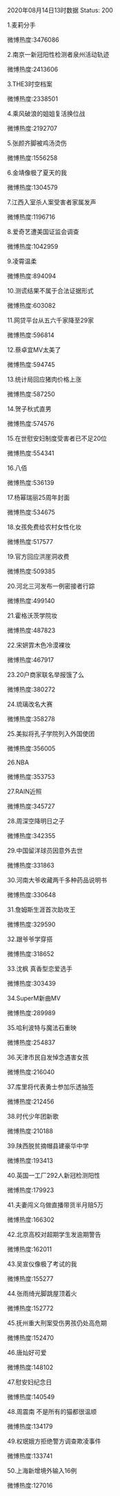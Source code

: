 2020年08月14日13时数据
Status: 200

1.麦莉分手

微博热度:3476086

2.南京一新冠阳性检测者泉州活动轨迹

微博热度:2413606

3.THE3时空档案

微博热度:2338501

4.乘风破浪的姐姐复活换位战

微博热度:2192707

5.张颜齐脚被鸡汤烫伤

微博热度:1556258

6.金靖像极了夏天的我

微博热度:1304579

7.江西入室杀人案受害者家属发声

微博热度:1196716

8.爱奇艺遭美国证监会调查

微博热度:1042959

9.凌霄温柔

微博热度:894094

10.测谎结果不属于合法证据形式

微博热度:603082

11.网贷平台从五六千家降至29家

微博热度:596814

12.蔡卓宜MV太美了

微博热度:594745

13.统计局回应猪肉价格上涨

微博热度:587250

14.贺子秋式直男

微博热度:574576

15.在世慰安妇制度受害者已不足20位

微博热度:554341

16.八佰

微博热度:536139

17.杨幂瑞丽25周年封面

微博热度:534675

18.女孩免费给农村女性化妆

微博热度:517577

19.官方回应洪崖洞收费

微博热度:509385

20.河北三河发布一例密接者行踪

微博热度:499140

21.霍格沃茨学院妆

微博热度:487823

22.宋妍霏木色冷漠裸妆

微博热度:467917

23.20户商家联名举报饿了么

微博热度:380272

24.琉璃改名大赛

微博热度:358278

25.美拟将孔子学院列入外国使团

微博热度:356005

26.NBA

微博热度:353753

27.RAIN近照

微博热度:345727

28.周深空降明日之子

微博热度:342355

29.中国留洋球员因意外去世

微博热度:331863

30.河南大爷收藏两千多种药品说明书

微博热度:330648

31.詹姆斯生涯首次助攻王

微博热度:329590

32.跟爷爷学穿搭

微博热度:318652

33.沈枫 真香型恋爱选手

微博热度:303439

34.SuperM新曲MV

微博热度:289989

35.哈利波特与魔法石重映

微博热度:254837

36.天津市民自发悼念遇害女孩

微博热度:216040

37.库里将代表勇士参加乐透抽签

微博热度:212456

38.时代少年团新歌

微博热度:210188

39.陕西脱贫摘帽县建豪华中学

微博热度:193413

40.英国一工厂292人新冠检测阳性

微博热度:179923

41.夫妻闯义乌做直播带货半月赔5万

微博热度:166302

42.北京高校对超期学生发逾期警告

微博热度:162011

43.吴宣仪像极了考试的我

微博热度:155277

44.张雨绮光脚跳屋顶着火

微博热度:152772

45.抚州重大刑案受伤男孩仍处高危期

微博热度:152470

46.唐灿好可爱

微博热度:148102

47.慰安妇纪念日

微博热度:140549

48.周震南 不是所有的猫都很温顺

微博热度:134179

49.权珉娥方拒绝警方调查欺凌事件

微博热度:133741

50.上海新增境外输入16例

微博热度:127016

